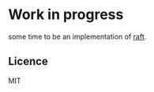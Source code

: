 # Work in progress

some time to be an implementation of [raft](https://raft.github.io/).

## Licence

MIT
